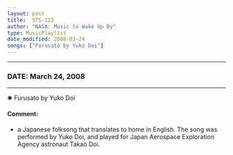```yaml
---
layout: post
title:  STS-123
author: "NASA: Music to Wake Up By"
type: MusicPlaylist
date_modified: 2008-03-24
songs: ["Furusato by Yuko Doi"]
---
```


----
### DATE: March 24, 2008
----
✺ Furusato by Yuko Doi

#### Comment:
* a Japanese folksong that translates to home in English. The song was performed by Yuko Doi, and played for Japan Aerospace Exploration Agency astronaut Takao Doi.



<br/>
<center>
	<a target="_blank"
	   href="https://twitter.com/intent/tweet?hashtags=Space,NASA,Playlist,NASAWakeupCalls,SpaceProgram&text={{ page.author}}, '{{ page.songs.first }}' {{ page.title }}, {{ page.date | date: '%B %d, %Y' }}. {{ site.url }}{{ page.url }} @nasawakeupcalls">
	   <i class="fab fa-twitter" alt="Tweet this page" style="font-size: 1.3em;"></i>
	</a>
	&nbsp; 	<i class="fas fa-user-astronaut" style="font-size: 1.5em;"></i> &nbsp;
    <a type="amzn" search="'Furusato by Yuko Doi'" category="popular music">
        <i class="fab fa-amazon" style="font-size: 1.3em;"></i>
    </a>
</center>
